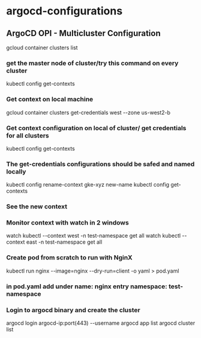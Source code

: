 # argocd-configurations

## ArgoCD OPI - Multicluster Configuration

gcloud container clusters list
### get the master node of cluster/try this command on every cluster

kubectl config get-contexts
### Get context on local machine

gcloud container clusters get-credentials west --zone us-west2-b
### Get context configuration on local of cluster/ get credentials for all clusters

kubectl config get-contexts
### The get-credentials configurations should be safed and named locally

kubectl config rename-context gke-xyz new-name
kubectl config get-contexts
### See the new context

### Monitor context with watch in 2 windows
watch kubectl --context west -n test-namespace get all
watch kubectl --context east -n test-namespace get all

### Create pod from scratch to run with NginX
kubectl run nginx --image=nginx --dry-run=client -o yaml > pod.yaml
### in pod.yaml add under name: nginx entry namespace: test-namespace

### Login to argocd binary and create the cluster
argocd login argocd-ip:port(443) --username
argocd app list
argocd cluster list


